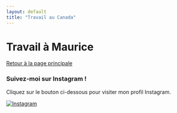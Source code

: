 ```yaml
---
layout: default
title: "Travail au Canada"
---
```


# Travail à Maurice


[Retour à la page principale](index.md)

### Suivez-moi sur Instagram !
Cliquez sur le bouton ci-dessous pour visiter mon profil Instagram.

[![Instagram](https://upload.wikimedia.org/wikipedia/commons/a/a5/Instagram_icon.png)](https://www.instagram.com/tonprofil)  <!-- Remplace l'URL par ton lien Instagram -->
